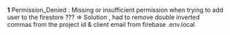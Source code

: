 **1** Permission_Denied : Missing or insufficient permission when trying to add user to the firestore ???
=> Solution , had to remove double inverted commas from the project id & client email from firebase .env.local
